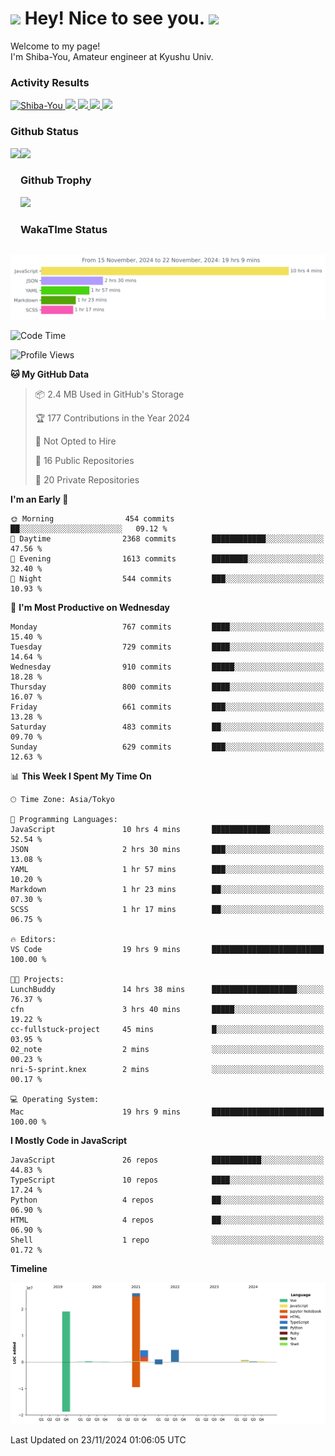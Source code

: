 <h1>
  <img src="https://emojis.slackmojis.com/emojis/images/1531849430/4246/blob-sunglasses.gif?1531849430" width="30"/> 
  Hey! Nice to see you.
  <img src="https://emojis.slackmojis.com/emojis/images/1531849430/4246/blob-sunglasses.gif?1531849430" width="30"/> 
</h1>
<p>
  Welcome to my page! <br />
  I'm Shiba-You, Amateur engineer at Kyushu Univ.
</p>


<h3>
  Activity Results
</h3>
<p align="left"> 
  <!--   GitHub  -->
  <a href="https://github.com/Shiba-You/Shiba-You/">
    <img src="https://komarev.com/ghpvc/?username=Shiba-You" alt="Shiba-You" />
  </a>
  <a href="https://github.com/Shiba-You">
    <img height="20" src="https://img.shields.io/github/followers/Shiba-You?label=follow&logo=github&style=flat" />
  </a>
  
  <!-- Qiita -->
  <a href="http://qiita.com/Shiba-You">
    <img height="20" src="https://qiita-badge.apiapi.app/s/Shiba-You/posts.svg" />
  </a>
  <a href="http://qiita.com/Shiba-You">
    <img height="20" src="https://qiita-badge.apiapi.app/s/Shiba-You/contributions.svg" />
  </a>
  <a href="http://qiita.com/Shiba-You">
    <img height="20" src="https://qiita-badge.apiapi.app/s/Shiba-You/followers.svg" />
  </a>
</p>


<h3>
  Github Status
</h3>
<div>
  <img height="170" align="left" src="https://github-readme-stats.vercel.app/api?username=Shiba-You&theme=tokyonight" />
  <img height="170" src="https://github-readme-stats.vercel.app/api/top-langs/?username=Shiba-You&theme=tokyonight&layout=compact" />
</div>

<h3>
  Github Trophy
</h3>
<div>
  <img width="800" src="https://github-profile-trophy.vercel.app/?username=Shiba-You&theme=tokyonight" />
</div>


<h3>
  WakaTIme Status
</h3>
<img src="https://github.com/Shiba-You/Shiba-You/blob/main/images/stat.svg" alt="Shiba-You WakaTime Activity"/>

<!--START_SECTION:waka-->
![Code Time](http://img.shields.io/badge/Code%20Time-993%20hrs%2043%20mins-blue)

![Profile Views](http://img.shields.io/badge/Profile%20Views-0-blue)

**🐱 My GitHub Data** 

> 📦 2.4 MB Used in GitHub's Storage 
 > 
> 🏆 177 Contributions in the Year 2024
 > 
> 🚫 Not Opted to Hire
 > 
> 📜 16 Public Repositories 
 > 
> 🔑 20 Private Repositories 
 > 
**I'm an Early 🐤** 

```text
🌞 Morning                454 commits         ██░░░░░░░░░░░░░░░░░░░░░░░   09.12 % 
🌆 Daytime                2368 commits        ████████████░░░░░░░░░░░░░   47.56 % 
🌃 Evening                1613 commits        ████████░░░░░░░░░░░░░░░░░   32.40 % 
🌙 Night                  544 commits         ███░░░░░░░░░░░░░░░░░░░░░░   10.93 % 
```
📅 **I'm Most Productive on Wednesday** 

```text
Monday                   767 commits         ████░░░░░░░░░░░░░░░░░░░░░   15.40 % 
Tuesday                  729 commits         ████░░░░░░░░░░░░░░░░░░░░░   14.64 % 
Wednesday                910 commits         █████░░░░░░░░░░░░░░░░░░░░   18.28 % 
Thursday                 800 commits         ████░░░░░░░░░░░░░░░░░░░░░   16.07 % 
Friday                   661 commits         ███░░░░░░░░░░░░░░░░░░░░░░   13.28 % 
Saturday                 483 commits         ██░░░░░░░░░░░░░░░░░░░░░░░   09.70 % 
Sunday                   629 commits         ███░░░░░░░░░░░░░░░░░░░░░░   12.63 % 
```


📊 **This Week I Spent My Time On** 

```text
🕑︎ Time Zone: Asia/Tokyo

💬 Programming Languages: 
JavaScript               10 hrs 4 mins       █████████████░░░░░░░░░░░░   52.54 % 
JSON                     2 hrs 30 mins       ███░░░░░░░░░░░░░░░░░░░░░░   13.08 % 
YAML                     1 hr 57 mins        ███░░░░░░░░░░░░░░░░░░░░░░   10.20 % 
Markdown                 1 hr 23 mins        ██░░░░░░░░░░░░░░░░░░░░░░░   07.30 % 
SCSS                     1 hr 17 mins        ██░░░░░░░░░░░░░░░░░░░░░░░   06.75 % 

🔥 Editors: 
VS Code                  19 hrs 9 mins       █████████████████████████   100.00 % 

🐱‍💻 Projects: 
LunchBuddy               14 hrs 38 mins      ███████████████████░░░░░░   76.37 % 
cfn                      3 hrs 40 mins       █████░░░░░░░░░░░░░░░░░░░░   19.22 % 
cc-fullstuck-project     45 mins             █░░░░░░░░░░░░░░░░░░░░░░░░   03.95 % 
02_note                  2 mins              ░░░░░░░░░░░░░░░░░░░░░░░░░   00.23 % 
nri-5-sprint.knex        2 mins              ░░░░░░░░░░░░░░░░░░░░░░░░░   00.17 % 

💻 Operating System: 
Mac                      19 hrs 9 mins       █████████████████████████   100.00 % 
```

**I Mostly Code in JavaScript** 

```text
JavaScript               26 repos            ███████████░░░░░░░░░░░░░░   44.83 % 
TypeScript               10 repos            ████░░░░░░░░░░░░░░░░░░░░░   17.24 % 
Python                   4 repos             ██░░░░░░░░░░░░░░░░░░░░░░░   06.90 % 
HTML                     4 repos             ██░░░░░░░░░░░░░░░░░░░░░░░   06.90 % 
Shell                    1 repo              ░░░░░░░░░░░░░░░░░░░░░░░░░   01.72 % 
```



**Timeline**

![Lines of Code chart](https://raw.githubusercontent.com/Shiba-You/Shiba-You/main/assets/bar_graph.png)


 Last Updated on 23/11/2024 01:06:05 UTC
<!--END_SECTION:waka-->
